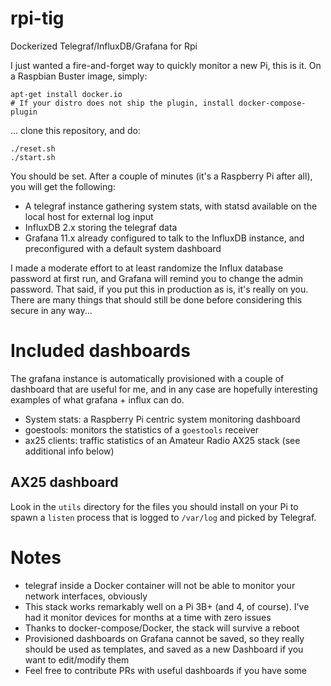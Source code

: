 # rpi-tig
Dockerized Telegraf/InfluxDB/Grafana for Rpi

I just wanted a fire-and-forget way to quickly monitor a new Pi, this is it. On a Raspbian Buster image, simply:

```
apt-get install docker.io
# If your distro does not ship the plugin, install docker-compose-plugin
```

... clone this repository, and do:

```
./reset.sh
./start.sh
```

You should be set. After a couple of minutes (it's a Raspberry Pi after all), you will get the following:

- A telegraf instance gathering system stats, with statsd available on the local host for external log input
- InfluxDB 2.x storing the telegraf data
- Grafana 11.x already configured to talk to the InfluxDB instance, and preconfigured with a default system dashboard

I made a moderate effort to at least randomize the Influx database password at first run, and Grafana will remind you to change the admin password. That said, if you put this in production as is, it's really on you. There are many things that should still be done before considering this secure in any way...

# Included dashboards

The grafana instance is automatically provisioned with a couple of dashboard that are useful for me, and in any case are hopefully interesting examples of what grafana + influx can do.

- System stats: a Raspberry Pi centric system monitoring dashboard
- goestools: monitors the statistics of a `goestools` receiver
- ax25 clients: traffic statistics of an Amateur Radio AX25 stack (see additional info below)

## AX25 dashboard

Look in the `utils` directory for the files you should install on your Pi to spawn a `listen` process that is logged to `/var/log` and picked by Telegraf.

# Notes

- telegraf inside a Docker container will not be able to monitor your network interfaces, obviously
- This stack works remarkably well on a Pi 3B+ (and 4, of course). I've had it monitor devices for months at a time with zero issues
- Thanks to docker-compose/Docker, the stack will survive a reboot
- Provisioned dashboards on Grafana cannot be saved, so they really should be used as templates, and saved as a new Dashboard if you want to edit/modify them
- Feel free to contribute PRs with useful dashboards if you have some
